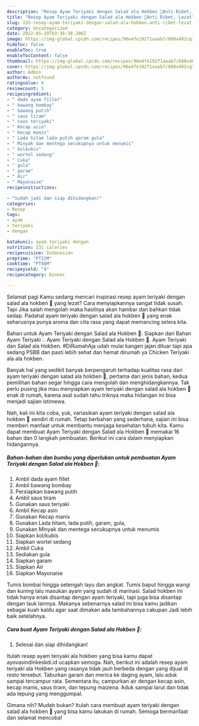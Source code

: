 ```yaml
---
description: "Resep Ayam Teriyaki dengan Salad ala Hokben 🤭Anti Ribet, Lezat"
title: "Resep Ayam Teriyaki dengan Salad ala Hokben 🤭Anti Ribet, Lezat"
slug: 155-resep-ayam-teriyaki-dengan-salad-ala-hokben-anti-ribet-lezat
category: Uncategorized
date: 2022-05-10T03:36:38.296Z
image: https://img-global.cpcdn.com/recipes/96e4fe19271aaab7/680x482cq70/ayam-teriyaki-dengan-salad-ala-hokben-foto-resep-utama.jpg
hideToc: false
enableToc: true
enableTocContent: false
thumbnail: https://img-global.cpcdn.com/recipes/96e4fe19271aaab7/680x482cq70/ayam-teriyaki-dengan-salad-ala-hokben-foto-resep-utama.jpg
cover: https://img-global.cpcdn.com/recipes/96e4fe19271aaab7/680x482cq70/ayam-teriyaki-dengan-salad-ala-hokben-foto-resep-utama.jpg
author: Admin
authorAv: notfound
ratingvalue: 4
reviewcount: 5
recipeingredient:
- " dada ayam fillet"
- " bawang bombay"
- " bawang putih"
- " saus tiram"
- " saus teriyaki"
- " Kecap asin"
- " Kecap manis"
- " Lada hitam lada putih garam gula"
- " Minyak dan mentega secukupnya untuk menumis"
- " kolkubis"
- " wortel sedang"
- " Cuka"
- " gula"
- " garam"
- " Air"
- " Mayonaise"
recipeinstructions:

- "Sudah jadi dan siap dihidangkan!"
categories:
- Resep
tags:
- ayam
- teriyaki
- dengan

katakunci: ayam teriyaki dengan 
nutrition: 231 calories
recipecuisine: Indonesian
preptime: "PT22M"
cooktime: "PT56M"
recipeyield: "4"
recipecategory: Dinner

---
```



Selamat pagi Kamu sedang mencari inspirasi resep ayam teriyaki dengan salad ala hokben 🤭 yang lezat? Cara menyiapkannya sangat tidak susah. Tapi Jika salah mengolah maka hasilnya akan hambar dan bahkan tidak sedap. Padahal ayam teriyaki dengan salad ala hokben 🤭 yang enak seharusnya punya aroma dan cita rasa yang dapat memancing selera kita.


Bahan untuk Ayam Teriyaki dengan Salad ala Hokben 🤭: Siapkan dari Bahan Ayam Teriyaki :. Ayam Teriyaki dengan Salad ala Hokben 🤭. Ayam Teriyaki dan Salad ala Hokben. #DiRumahAja udah mulai kangen jajan diluar tapi apa sedang PSBB dan pasti lebih sehat dan hemat dirumah ya Chicken Teriyaki ala ala hokben.

Banyak hal yang sedikit banyak berpengaruh terhadap kualitas rasa dari ayam teriyaki dengan salad ala hokben 🤭, pertama dari jenis bahan, kedua pemilihan bahan segar hingga cara mengolah dan menghidangkannya. Tak perlu pusing jika mau menyiapkan ayam teriyaki dengan salad ala hokben 🤭 enak di rumah, karena asal sudah tahu triknya maka hidangan ini bisa menjadi sajian istimewa.


Nah, kali ini kita coba, yuk, variasikan ayam teriyaki dengan salad ala hokben 🤭 sendiri di rumah. Tetap berbahan yang sederhana, sajian ini bisa memberi manfaat untuk membantu menjaga kesehatan tubuh kita. Kamu dapat membuat Ayam Teriyaki dengan Salad ala Hokben 🤭 memakai 16 bahan dan 0 langkah pembuatan. Berikut ini cara dalam menyiapkan hidangannya.

<!--inarticleads1-->

##### Bahan-bahan dan bumbu yang diperlukan untuk pembuatan Ayam Teriyaki dengan Salad ala Hokben 🤭:

1. Ambil  dada ayam fillet
1. Ambil  bawang bombay
1. Persiapkan  bawang putih
1. Ambil  saus tiram
1. Gunakan  saus teriyaki
1. Ambil  Kecap asin
1. Gunakan  Kecap manis
1. Gunakan  Lada hitam, lada putih, garam, gula,
1. Gunakan  Minyak dan mentega secukupnya untuk menumis
1. Siapkan  kol/kubis
1. Siapkan  wortel sedang
1. Ambil  Cuka
1. Sediakan  gula
1. Siapkan  garam
1. Siapkan  Air
1. Siapkan  Mayonaise


Tumis bombai hingga setengah layu dan angkat. Tumis baput hingga wangi dan kuning lalu masukan ayam yang sudah di marinasi. Salad hokben ini tidak hanya enak disantap dengan ayam teriyaki, tapi juga bisa disantap dengan lauk lainnya. Makanya sebenarnya salad ini bisa kamu jadikan sebagai kuah kaldu agar saat dimakan ada tambahannya cakupan Jadi lebih baik setelahnya. 

<!--inarticleads2-->

##### Cara buat Ayam Teriyaki dengan Salad ala Hokben 🤭:


1. Selesai dan siap dihidangkan!

Itulah resep ayam teriyaki ala hokben yang bisa kamu dapat ayovasindinkeskdi.id ucapkan semoga. Nah, berikut ini adalah resep ayam teriyaki ala Hokben yang rasanya tidak jauh berbeda dengan yang dijual di resto tersebut. Taburkan garam dan merica ke daging ayam, lalu aduk sampai tercampur rata. Sementara itu, campurkan air dengan kecap asin, kecap manis, saus tiram, dan tepung maizena. Aduk sampai larut dan tidak ada tepung yang menggumpal. 

Gimana nih? Mudah bukan? Itulah cara membuat ayam teriyaki dengan salad ala hokben 🤭 yang bisa kamu lakukan di rumah. Semoga bermanfaat dan selamat mencoba!
